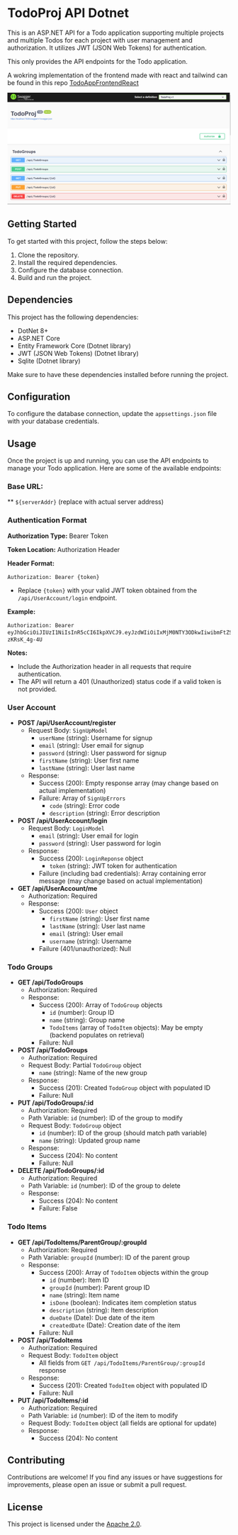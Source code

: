 # TodoProj API Dotnet

This is an ASP.NET API for a Todo application supporting multiple projects and multiple Todos for each project with user management and authorization. It utilizes JWT (JSON Web Tokens) for authentication.

This  only provides the API endpoints for the Todo application.

A wokring implementation of the frontend made with react and tailwind can be found in this repo [TodoAppFrontendReact
](https://github.com/EzzatEsam/TodoAppFrontendReact)


![](Github/Screenshots/2024-06-26-21-38-48.png)
## Getting Started

To get started with this project, follow the steps below:

1. Clone the repository.
2. Install the required dependencies.
3. Configure the database connection.
4. Build and run the project.

## Dependencies

This project has the following dependencies:

- DotNet 8+
- ASP.NET Core
- Entity Framework Core (Dotnet library)
- JWT (JSON Web Tokens) (Dotnet library)
- Sqlite (Dotnet library)

Make sure to have these dependencies installed before running the project.

## Configuration

To configure the database connection, update the `appsettings.json` file with your database credentials.

## Usage

Once the project is up and running, you can use the API endpoints to manage your Todo application. Here are some of the available endpoints:




### Base URL:
** `${serverAddr}` (replace with actual server address)

### Authentication Format


**Authorization Type:** Bearer Token

**Token Location:** Authorization Header

**Header Format:**

```
Authorization: Bearer {token}
```

* Replace `{token}` with your valid JWT token obtained from the `/api/UserAccount/login` endpoint.

**Example:**

```
Authorization: Bearer eyJhbGciOiJIUzI1NiIsInR5cCI6IkpXVCJ9.eyJzdWIiOiIxMjM0NTY3ODkwIiwibmFtZSI6IkxvcmVtIpsumIiwiZXhwIjoxNjU3MjM4NDgwfQ.sNzbAfAZKibFsztJrYvSUe29555L0xo-zKRsK_4g-4U
```

**Notes:**

* Include the Authorization header in all requests that require authentication.
* The API will return a 401 (Unauthorized) status code if a valid token is not provided.


### User Account

* **POST /api/UserAccount/register**
  * Request Body: `SignUpModel`
    * `userName` (string): Username for signup
    * `email` (string): User email for signup
    * `password` (string): User password for signup
    * `firstName` (string): User first name
    * `lastName` (string): User last name
  * Response:
    * Success (200): Empty response array (may change based on actual implementation)
    * Failure: Array of `SignUpErrors`
      * `code` (string): Error code
      * `description` (string): Error description
* **POST /api/UserAccount/login**
  * Request Body: `LoginModel`
    * `email` (string): User email for login
    * `password` (string): User password for login
  * Response:
    * Success (200): `LoginReponse` object
      * `token` (string): JWT token for authentication
    * Failure (including bad credentials): Array containing error message (may change based on actual implementation)
* **GET /api/UserAccount/me**
  * Authorization: Required
  * Response:
    * Success (200): `User` object
      * `firstName` (string): User first name
      * `lastName` (string): User last name
      * `email` (string): User email
      * `username` (string): Username
    * Failure (401/unauthorized): Null

### Todo Groups

* **GET /api/TodoGroups**
  * Authorization: Required
  * Response:
    * Success (200): Array of `TodoGroup` objects
      * `id` (number): Group ID
      * `name` (string): Group name
      * `TodoItems` (array of `TodoItem` objects): May be empty (backend populates on retrieval)
    * Failure: Null
* **POST /api/TodoGroups**
  * Authorization: Required
  * Request Body: Partial `TodoGroup` object
    * `name` (string): Name of the new group
  * Response:
    * Success (201): Created `TodoGroup` object with populated ID
    * Failure: Null
* **PUT /api/TodoGroups/:id**
  * Authorization: Required
  * Path Variable: `id` (number): ID of the group to modify
  * Request Body: `TodoGroup` object
    * `id` (number): ID of the group (should match path variable)
    * `name` (string): Updated group name
  * Response:
    * Success (204): No content 
    * Failure: Null
* **DELETE /api/TodoGroups/:id**
  * Authorization: Required
  * Path Variable: `id` (number): ID of the group to delete
  * Response:
    * Success (204): No content 
    * Failure: False

### Todo Items

* **GET /api/TodoItems/ParentGroup/:groupId**
  * Authorization: Required
  * Path Variable: `groupId` (number): ID of the parent group
  * Response:
    * Success (200): Array of `TodoItem` objects within the group
      * `id` (number): Item ID
      * `groupId` (number): Parent group ID
      * `name` (string): Item name
      * `isDone` (boolean): Indicates item completion status
      * `description` (string): Item description
      * `dueDate` (Date): Due date of the item
      * `createdDate` (Date): Creation date of the item
    * Failure: Null
* **POST /api/TodoItems**
  * Authorization: Required
  * Request Body: `TodoItem` object
    * All fields from `GET /api/TodoItems/ParentGroup/:groupId` response
  * Response:
    * Success (201): Created `TodoItem` object with populated ID
    * Failure: Null
* **PUT /api/TodoItems/:id**
  * Authorization: Required
  * Path Variable: `id` (number): ID of the item to modify
  * Request Body: `TodoItem` object (all fields are optional for update)
  * Response:
    * Success (204): No content 
    


## Contributing

Contributions are welcome! If you find any issues or have suggestions for improvements, please open an issue or submit a pull request.

## License

This project is licensed under the [Apache 2.0](LICENSE).



